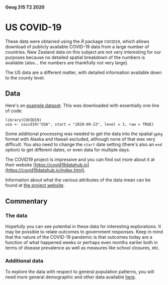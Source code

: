 #### Geog 315 T2 2020
# US COVID-19
These data were obtained using the _R_ package `COVID19`, which allows download of publicly available COVID-19 data from a large number of countries. New Zealand data on this subject are not very interesting for our purposes because no detailed spatial breakdown of the numbers is available (also... the numbers are thankfully not very large).

The US data are a different matter, with detailed information available down to the county level.

## Data
Here's an [example dataset](usa-covid19-230920.gpkg?raw=true). This was downloaded with essentially one line of code:

```{r}
library(COVID19)
usa <- covid19("USA", start = "2020-09-23", level = 3, raw = TRUE)
```

Some additional processing was needed to get the data into the spatial `gpkg` format with Alaska and Hawaii excluded, although none of that was very difficult. You also need to change the `start` date setting (there's also an `end` option) to get different dates, or even data for multiple days.

The COVID19 project is impressive and you can find out more about it at their website [https://covid19datahub.io](https://covid19datahub.io/index.html).

Information about what the various attributes of the data mean can be found at [the project website](https://covid19datahub.io/articles/doc/data.html).

## Commentary
### The data
Hopefully you can see potential in these data for interesting explorations. It may be possible to relate outcomes to government responses. Keep in mind that the nature of the COVID-19 pandemic is that outcomes today are a function of what happened weeks or perhaps even months earlier both in terms of disease prevalence as well as measures like school closures, etc.

### Additional data
To explore the data with respect to general population patterns, you will need more general demographic and other data available [here](../README.md#us-datasets).
